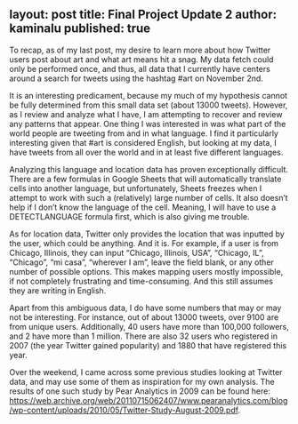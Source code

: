 layout: post
title: Final Project Update 2
author: kaminalu
published: true
---

To recap, as of my last post, my desire to learn more about how Twitter users post about art and what art means hit a snag.  My data fetch could only be performed once, and thus, all data that I currently have centers around a search for tweets using the hashtag #art on November 2nd.  

It is an interesting predicament, because my much of my hypothesis cannot be fully determined from this small data set (about 13000 tweets).  However, as I review and analyze what I have, I am attempting to recover and review any patterns that appear.
One thing I was interested in was what part of the world people are tweeting from and in what language.  I find it particularly interesting given that #art is considered English, but looking at my data, I have tweets from all over the world and in at least five different languages.

Analyzing this language and location data has proven exceptionally difficult.  There are a few formulas in Google Sheets that will automatically translate cells into another language, but unfortunately, Sheets freezes when I attempt to work with such a (relatively) large number of cells.  It also doesn’t help if I don’t know the language of the cell.  Meaning, I will have to use a DETECTLANGUAGE formula first, which is also giving me trouble.

As for location data, Twitter only provides the location that was inputted by the user, which could be anything.  And it is.  For example, if a user is from Chicago, Illinois, they can input “Chicago, Illinois, USA”, “Chicago, IL”, “Chicago”, “mi casa”, “wherever I am”, leave the field blank, or any other number of possible options.  This makes mapping users mostly impossible, if not completely frustrating and time-consuming.   And this still assumes they are writing in English.

Apart from this ambiguous data, I do have some numbers that may or may not be interesting.  For instance, out of about 13000 tweets, over 9100 are from unique users.  Additionally, 40 users have more than 100,000 followers, and 2 have more than 1 million.  There are also 32 users who registered in 2007 (the year Twitter gained popularity) and 1880 that have registered this year.

Over the weekend, I came across some previous studies looking at Twitter data, and may use some of them as inspiration for my own analysis.  The results of one such study by Pear Analytics in 2009 can be found here: https://web.archive.org/web/20110715062407/www.pearanalytics.com/blog/wp-content/uploads/2010/05/Twitter-Study-August-2009.pdf.

